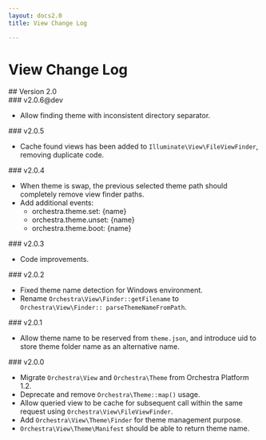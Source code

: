 ```yaml
---
layout: docs2.0
title: View Change Log

---
```


# View Change Log

<section id="v2.0">
## Version 2.0

<article id="v2.0.6">
### v2.0.6@dev

* Allow finding theme with inconsistent directory separator.

</article>

<article id="v2.0.5">
### v2.0.5

* Cache found views has been added to `Illuminate\View\FileViewFinder`, removing duplicate code.

</article>

<article id="v2.0.4">
### v2.0.4

* When theme is swap, the previous selected theme path should completely remove view finder paths.
* Add additional events:
  - orchestra.theme.set: {name}
  - orchestra.theme.unset: {name}
  - orchestra.theme.boot: {name}

</article>

<article id="v2.0.3">
### v2.0.3

* Code improvements.

</article>

<article id="v2.0.2">
### v2.0.2

* Fixed theme name detection for Windows environment.
* Rename `Orchestra\View\Finder::getFilename` to `Orchestra\View\Finder:: parseThemeNameFromPath`.

</article>

<article id="v2.0.1">
### v2.0.1

* Allow theme name to be reserved from `theme.json`, and introduce uid to store theme folder name as an alternative name.

</article>

<article id="v2.0.0">
### v2.0.0

* Migrate `Orchestra\View` and `Orchestra\Theme` from Orchestra Platform 1.2.
* Deprecate and remove `Orchestra\Theme::map()` usage.
* Allow queried view to be cache for subsequent call within the same request using `Orchestra\View\FileViewFinder`.
* Add `Orchestra\View\Theme\Finder` for theme management purpose.
* `Orchestra\View\Theme\Manifest` should be able to return theme name.

</article>

</section>
